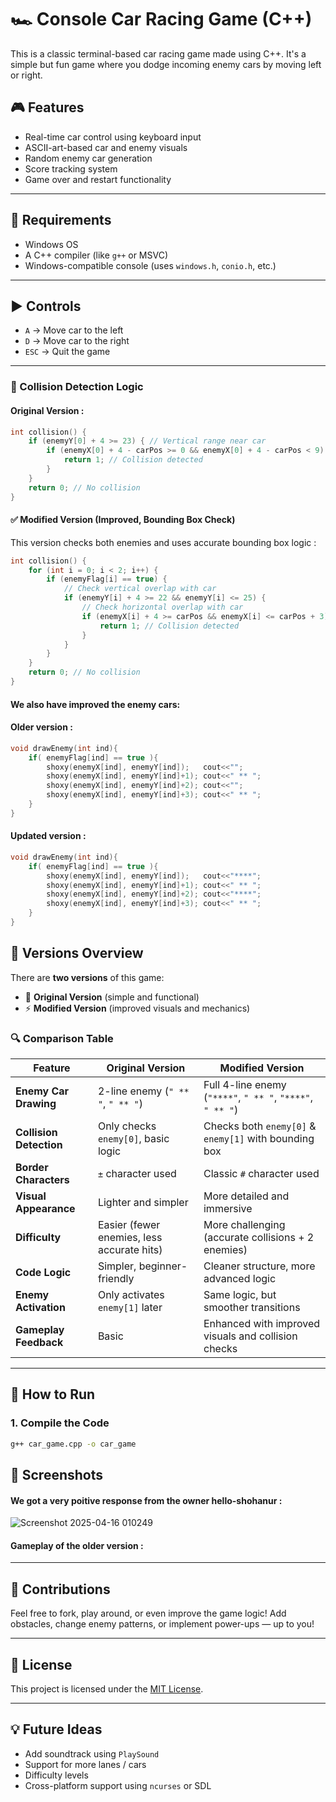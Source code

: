 # 🏎️ Console Car Racing Game (C++)

This is a classic terminal-based car racing game made using C++. It's a simple but fun game where you dodge incoming enemy cars by moving left or right.

## 🎮 Features

- Real-time car control using keyboard input
- ASCII-art-based car and enemy visuals
- Random enemy car generation
- Score tracking system
- Game over and restart functionality

---

## 🔧 Requirements

- Windows OS
- A C++ compiler (like `g++` or MSVC)
- Windows-compatible console (uses `windows.h`, `conio.h`, etc.)

---

## ▶️ Controls

- `A` → Move car to the left  
- `D` → Move car to the right  
- `ESC` → Quit the game

---
### 🧠 Collision Detection Logic

#### Original Version :

```cpp
int collision() {
    if (enemyY[0] + 4 >= 23) { // Vertical range near car
        if (enemyX[0] + 4 - carPos >= 0 && enemyX[0] + 4 - carPos < 9) {
            return 1; // Collision detected
        }
    }
    return 0; // No collision
}
```

#### ✅ Modified Version (Improved, Bounding Box Check)

This version checks both enemies and uses accurate bounding box logic :

```cpp
int collision() {
    for (int i = 0; i < 2; i++) {
        if (enemyFlag[i] == true) {
            // Check vertical overlap with car
            if (enemyY[i] + 4 >= 22 && enemyY[i] <= 25) {
                // Check horizontal overlap with car
                if (enemyX[i] + 4 >= carPos && enemyX[i] <= carPos + 3) {
                    return 1; // Collision detected
                }
            }
        }
    }
    return 0; // No collision
}

```
#### We also have improved the enemy cars:
#### Older version :
```cpp
void drawEnemy(int ind){
	if( enemyFlag[ind] == true ){
		shoxy(enemyX[ind], enemyY[ind]);   cout<<"";
		shoxy(enemyX[ind], enemyY[ind]+1); cout<<" ** ";
		shoxy(enemyX[ind], enemyY[ind]+2); cout<<"";
		shoxy(enemyX[ind], enemyY[ind]+3); cout<<" ** ";
	}
}
```
#### Updated version :
```cpp
void drawEnemy(int ind){
	if( enemyFlag[ind] == true ){
		shoxy(enemyX[ind], enemyY[ind]);   cout<<"****";
		shoxy(enemyX[ind], enemyY[ind]+1); cout<<" ** ";
		shoxy(enemyX[ind], enemyY[ind]+2); cout<<"****";
		shoxy(enemyX[ind], enemyY[ind]+3); cout<<" ** ";
	}
}
```


## 🔄 Versions Overview

There are **two versions** of this game:  
- 🎯 **Original Version** (simple and functional)  
- ⚡ **Modified Version** (improved visuals and mechanics)

### 🔍 Comparison Table

| Feature                     | Original Version                          | Modified Version                          |
|----------------------------|--------------------------------------------|--------------------------------------------|
| **Enemy Car Drawing**      | 2-line enemy (`" ** "`, `" ** "`)         | Full 4-line enemy (`"****"`, `" ** "`, `"****"`, `" ** "`) |
| **Collision Detection**    | Only checks `enemy[0]`, basic logic        | Checks both `enemy[0]` & `enemy[1]` with bounding box |
| **Border Characters**      | `±` character used                        | Classic `#` character used                 |
| **Visual Appearance**      | Lighter and simpler                       | More detailed and immersive                |
| **Difficulty**             | Easier (fewer enemies, less accurate hits)| More challenging (accurate collisions + 2 enemies) |
| **Code Logic**             | Simpler, beginner-friendly                | Cleaner structure, more advanced logic     |
| **Enemy Activation**       | Only activates `enemy[1]` later           | Same logic, but smoother transitions       |
| **Gameplay Feedback**      | Basic                                    | Enhanced with improved visuals and collision checks |

---

## 🚀 How to Run

### 1. Compile the Code

```bash
g++ car_game.cpp -o car_game
```

## 📸 Screenshots
#### We got a very poitive response from the owner hello-shohanur :
![Screenshot 2025-04-16 010249](https://github.com/user-attachments/assets/0b5bb377-b5ab-491e-b73e-974e50170118)

#### Gameplay of the older version :



---

## 🤝 Contributions

Feel free to fork, play around, or even improve the game logic! Add obstacles, change enemy patterns, or implement power-ups — up to you!

---

## 📄 License

This project is licensed under the [MIT License](LICENSE).

---

## 💡 Future Ideas

- Add soundtrack using `PlaySound`
- Support for more lanes / cars
- Difficulty levels
- Cross-platform support using `ncurses` or SDL

